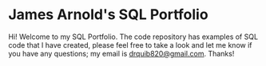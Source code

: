 # James Arnold's SQL Portfolio

Hi! Welcome to my SQL Portfolio. The code repository has examples of SQL code that I have created, please feel free to take a look and let me know if you have any questions; my email is drquib820@gmail.com. Thanks!
